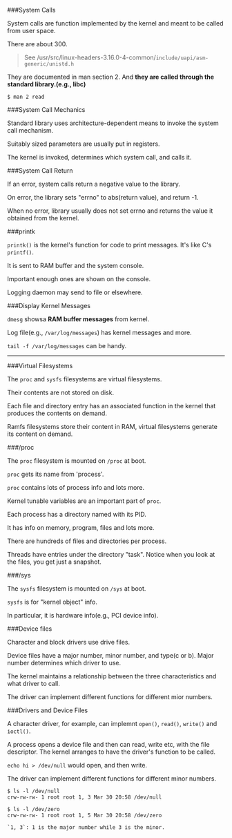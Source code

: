 ###System Calls

System calls are function implemented by the kernel and meant to be called from user space.

There are about 300.

> See /usr/src/linux-headers-3.16.0-4-common/`include/uapi/asm-generic/unistd.h`

They are documented in man section 2. And **they are called through the standard library.(e.g., libc)**

```
$ man 2 read
```


###System Call Mechanics

Standard library uses architecture-dependent means to invoke the system call mechanism.

Suitably sized parameters are usually put in registers.

The kernel is invoked, determines which system call, and calls it.


###System Call Return

If an error, system calls return a negative value to the library.

On error, the library sets "errno" to abs(return value), and return -1.

When no error, library usually does not set errno and returns the value it obtained from the kernel.



###printk

`printk()` is the kernel's function for code to print messages. It's like C's `printf()`.

It is sent to RAM buffer and the system console.

Important enough ones are shown on the console.

Logging daemon may send to file or elsewhere.


###Display Kernel Messages

`dmesg` showsa **RAM buffer messages** from kernel.

Log file(e.g., `/var/log/messages`) has kernel messages and more.

`tail -f /var/log/messages` can be handy.

----------------


###Virtual Filesystems

The `proc` and `sysfs` filesystems are virtual filesystems.

Their contents are not stored on disk.

Each file and directory entry has an associated function in the kernel that produces the contents on demand.

Ramfs filesystems store their content in RAM, virtual filesystems generate its content on demand.


###/proc

The `proc` filesystem is mounted on `/proc` at boot.

`proc` gets its name from 'process'.

`proc` contains lots of process info and lots more.

Kernel tunable variables are an important part of `proc`.

Each process has a directory named with its PID.

It has info on memory, program, files and lots more.

There are hundreds of files and directories per process.

Threads have entries under the directory "task". Notice when you look at the files, you get just a snapshot.


###/sys

The `sysfs` filesystem is mounted on `/sys` at boot.

`sysfs` is for "kernel object" info.

In particular, it is hardware info(e.g., PCI device info).


###Device files

Character and block drivers use drive files.

Device files have a major number, minor number, and type(c or b). Major number determines which driver to use.

The kernel maintains a relationship between the three characteristics and what driver to call.

The driver can implement different functions for different mior numbers.


###Drivers and Device Files

A character driver, for example, can implemnt `open()`, `read()`, `write()` and `ioctl()`.

A process opens a device file and then can read, write etc, with the file descriptor. The kernel arranges to have the driver's function to be called.

`echo hi > /dev/null` would open, and then write.

The driver can implement different functions for different minor numbers.

```
$ ls -l /dev/null
crw-rw-rw- 1 root root 1, 3 Mar 30 20:58 /dev/null

$ ls -l /dev/zero
crw-rw-rw- 1 root root 1, 5 Mar 30 20:58 /dev/zero

`1, 3`: 1 is the major number while 3 is the minor.
```































